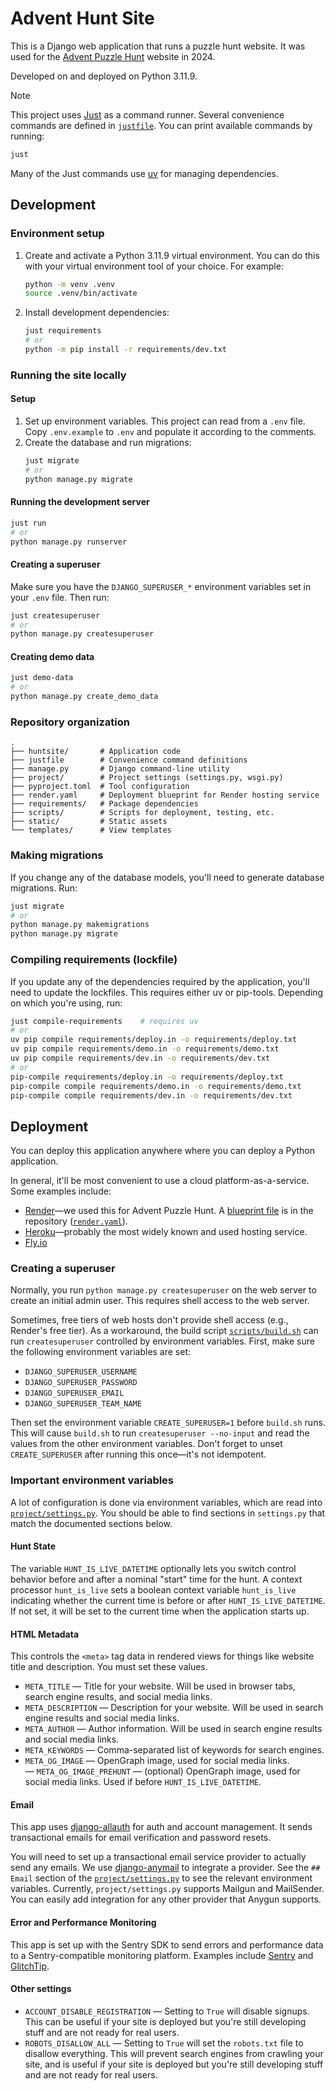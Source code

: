 # Advent Hunt Site

This is a Django web application that runs a puzzle hunt website. It was used for the [Advent Puzzle Hunt](https://www.adventhunt.com) website in 2024.

Developed on and deployed on Python 3.11.9.

> [!NOTE]
> This project uses [Just](https://github.com/casey/just) as a command runner. Several convenience commands are defined in [`justfile`](./justfile). You can print available commands by running:
>
> ```bash
> just
> ```
>
> Many of the Just commands use [uv](https://github.com/astral-sh/uv) for managing dependencies.


## Development

### Environment setup

1. Create and activate a Python 3.11.9 virtual environment. You can do this with your virtual environment tool of your choice. For example:
    ```bash
    python -m venv .venv
    source .venv/bin/activate
    ```
2. Install development dependencies:
    ```bash
    just requirements
    # or
    python -m pip install -r requirements/dev.txt
    ```

### Running the site locally

#### Setup

1. Set up environment variables. This project can read from a `.env` file. Copy `.env.example` to `.env` and populate it according to the comments.
2. Create the database and run migrations:
    ```bash
    just migrate
    # or
    python manage.py migrate
    ```

#### Running the development server

```bash
just run
# or
python manage.py runserver
```

#### Creating a superuser

Make sure you have the `DJANGO_SUPERUSER_*` environment variables set in your `.env` file. Then run:

```bash
just createsuperuser
# or
python manage.py createsuperuser
```

#### Creating demo data

```bash
just demo-data
# or
python manage.py create_demo_data
```

### Repository organization

```
.
├── huntsite/       # Application code
├── justfile        # Convenience command definitions
├── manage.py       # Django command-line utility
├── project/        # Project settings (settings.py, wsgi.py)
├── pyproject.toml  # Tool configuration
├── render.yaml     # Deployment blueprint for Render hosting service
├── requirements/   # Package dependencies
├── scripts/        # Scripts for deployment, testing, etc.
├── static/         # Static assets
└── templates/      # View templates
```

### Making migrations

If you change any of the database models, you'll need to generate database migrations. Run:

```bash
just migrate
# or
python manage.py makemigrations
python manage.py migrate
```

### Compiling requirements (lockfile)

If you update any of the dependencies required by the application, you'll need to update the lockfiles. This requires either uv or pip-tools. Depending on which you're using, run:

```bash
just compile-requirements    # requires uv
# or
uv pip compile requirements/deploy.in -o requirements/deploy.txt
uv pip compile requirements/demo.in -o requirements/demo.txt
uv pip compile requirements/dev.in -o requirements/dev.txt
# or
pip-compile requirements/deploy.in -o requirements/deploy.txt
pip-compile compile requirements/demo.in -o requirements/demo.txt
pip-compile compile requirements/dev.in -o requirements/dev.txt
```

## Deployment

You can deploy this application anywhere where you can deploy a Python application.

In general, it'll be most convenient to use a cloud platform-as-a-service. Some examples include:

- [Render](https://render.com/)—we used this for Advent Puzzle Hunt. A [blueprint file](https://docs.render.com/infrastructure-as-code) is in the repository ([`render.yaml`](./render.yaml)).
- [Heroku](https://www.heroku.com)—probably the most widely known and used hosting service.
- [Fly.io](https://fly.io/)

### Creating a superuser

Normally, you run `python manage.py createsuperuser` on the web server to create an initial admin user. This requires shell access to the web server.

Sometimes, free tiers of web hosts don't provide shell access (e.g., Render's free tier). As a workaround, the build script [`scripts/build.sh`](./scripts/build.sh) can run `createsuperuser` controlled by environment variables. First, make sure the following environment variables are set:

- `DJANGO_SUPERUSER_USERNAME`
- `DJANGO_SUPERUSER_PASSWORD`
- `DJANGO_SUPERUSER_EMAIL`
- `DJANGO_SUPERUSER_TEAM_NAME`

Then set the environment variable `CREATE_SUPERUSER=1` before `build.sh` runs. This will cause `build.sh` to run `createsuperuser --no-input` and read the values from the other environment variables. Don't forget to unset `CREATE_SUPERUSER` after running this once—it's not idempotent.

### Important environment variables

A lot of configuration is done via environment variables, which are read into [`project/settings.py`](./project/settings.py). You should be able to find sections in `settings.py` that match the documented sections below.

#### Hunt State

The variable `HUNT_IS_LIVE_DATETIME` optionally lets you switch control behavior before and after a nominal "start" time for the hunt. A context processor `hunt_is_live` sets a boolean context variable `hunt_is_live` indicating whether the current time is before or after `HUNT_IS_LIVE_DATETIME`. If not set, it will be set to the current time when the application starts up.

#### HTML Metadata

This controls the `<meta>` tag data in rendered views for things like website title and description. You must set these values.

- `META_TITLE` — Title for your website. Will be used in browser tabs, search engine results, and social media links.
- `META_DESCRIPTION` — Description for your website. Will be used in search engine results and social media links.
- `META_AUTHOR` — Author information. Will be used in search engine results and social media links.
- `META_KEYWORDS` — Comma-separated list of keywords for search engines.
- `META_OG_IMAGE` — OpenGraph image, used for social media links.
— `META_OG_IMAGE_PREHUNT` — (optional) OpenGraph image, used for social media links. Used if before `HUNT_IS_LIVE_DATETIME`.

#### Email

This app uses [django-allauth](https://docs.allauth.org/en/latest/) for auth and account management. It sends transactional emails for email verification and password resets.

You will need to set up a transactional email service provider to actually send any emails. We use [django-anymail](https://anymail.dev/en/stable/) to integrate a provider. See the `## Email` section of the [`project/settings.py`](./project/settings.py) to see the relevant environment variables. Currently, `project/settings.py` supports Mailgun and MailSender. You can easily add integration for any other provider that Anygun supports.

#### Error and Performance Monitoring

This app is set up with the Sentry SDK to send errors and performance data to a Sentry-compatible monitoring platform. Examples include [Sentry](https://sentry.io/) and [GlitchTip](https://glitchtip.com/).

#### Other settings

- `ACCOUNT_DISABLE_REGISTRATION` — Setting to `True` will disable signups. This can be useful if your site is deployed but you're still developing stuff and are not ready for real users.
- `ROBOTS_DISALLOW_ALL` — Setting to `True` will set the `robots.txt` file to disallow everything. This will prevent search engines from crawling your site, and is useful if your site is deployed but you're still developing stuff and are not ready for real users.
